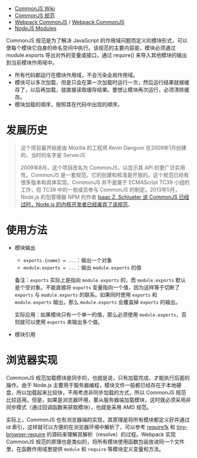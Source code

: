 - [CommonJS Wiki](http://wiki.commonjs.org/wiki/Modules/1.1)
- [CommonJS 规范](http://javascript.ruanyifeng.com/nodejs/module.html)
- [Webpack CommonJS](https://webpack.github.io/docs/commonjs.html) / [Webpack CommonJS](http://zhaoda.net/webpack-handbook/commonjs.html)
- [NodeJS Modules](https://nodejs.org/docs/latest/api/modules.html)

CommonJS 规范是为了解决 JavaScript 的作用域问题而定义的模块形式，可以使每个模块它自身的命名空间中执行。该规范的主要内容是，模块必须通过 module.exports 导出对外的变量或接口，通过 require() 来导入其他模块的输出到当前模块作用域中。

- 所有代码都运行在模块作用域，不会污染全局作用域。
- 模块可以多次加载，但是只会在第一次加载时运行一次，然后运行结果就被缓存了，以后再加载，就直接读取缓存结果。要想让模块再次运行，必须清除缓存。
- 模块加载的顺序，按照其在代码中出现的顺序。

# 发展历史

> 这个项目最开始是由 Mozilla 的工程师 Kevin Dangoor 在2009年1月创建的，当时的名字是 ServerJS
>
> 2009年8月，这个项目改名为 CommonJS，以显示其 API 的更广泛实用性。CommonJS 是一套规范，它的创建和核准是开放的。这个规范已经有很多版本和具体实现。CommonJS 并不是属于 ECMAScript TC39 小组的工作，但 TC39 中的一些成员参与 CommonJS 的制定。2013年5月，Node.js 的包管理器 NPM 的作者 [Isaac Z. Schlueter 说 CommonJS 已经过时，Node.js 的内核开发者已经废弃了该规范](https://github.com/nodejs/node-v0.x-archive/issues/5132#issuecomment-15432598)。

# 使用方法
- 模块输出

    - `exports.{name} = ...`：输出一个对象
    - `module.exports = ...`：输出 `module.exports` 的值

    备注：`exports` 实际上是指向 `module.exports` 的，而 `module.exports` 默认是个空对象。不能直接将 `exports` 变量指向一个值，因为这样等于切断了 `exports` 与 `module.exports` 的联系。如果同时使用 `exports` 和 `module.exports` 输出，那么 `module.exports` 会覆盖掉 `exports` 的输出。

    实际应用：如果模块只有一个单一的值，那么必须使用 `module.exports`，否则就可以使用 `exports` 来输出多个值。

- 模块引用


# 浏览器实现
CommonJS 规范加载模块是同步的，也就是说，只有加载完成，才能执行后面的操作。由于 Node.js 主要用于服务器编程，模块文件一般都已经存在于本地硬盘，所以加载起来比较快，不用考虑非同步加载的方式，所以 CommonJS 规范比较适用。但是，如果是浏览器环境，要从服务器端加载模块，这时就必须采用非同步模式（通过回调函数来获取模块），也就是采用 AMD 规范。

实际上，CommonJS 也有浏览器端的实现，其原理是将所有模块都定义好并通过 id 索引，这样就可以方便的在浏览器环境中解析了，可以参考 [require1k](https://github.com/Stuk/require1k) 和 [tiny-browser-require](https://github.com/ruanyf/tiny-browser-require) 的源码来理解其解析（resolve）的过程。Webpack 实现 CommonJS 规范的原理也是类似的，将所有模块使用函数包装放进同一个文件里，在函数作用域里提供 `module` 和 `require` 等模块定义变量和方法。

